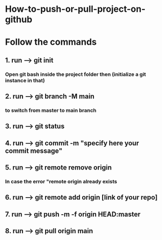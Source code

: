 # How-to-push-or-pull-project-on-github
# Follow the commands

 

## 1. run --> git init 
### Open git bash inside the project folder then (initialize a git instance in that)

## 2. run --> git branch -M main 
### to switch from master to main branch
## 3. run --> git status
## 4. run --> git commit -m "specify here your commit message"
## 5. run --> git remote remove origin
### In case the error "remote origin already exists
## 6. run --> git remote add origin [link of your repo]
## 7. run --> git push -m -f origin HEAD:master
## 8. run --> git pull origin main





